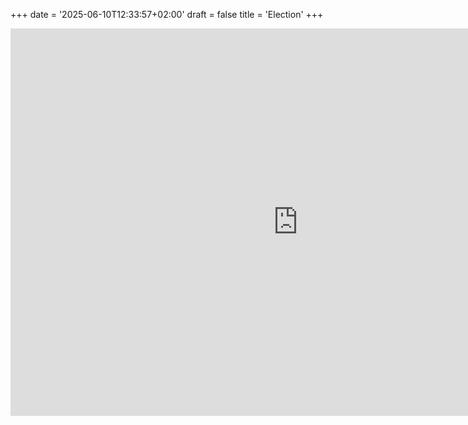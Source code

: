 +++
date = '2025-06-10T12:33:57+02:00'
draft = false
title = 'Election'
+++
<iframe frameborder="0" src="https://itch.io/embed-upload/525047?color=955e41" allowfullscreen="" width="920" height="620"><a href="https://kanatos.itch.io/election">Play election on itch.io</a></iframe>


